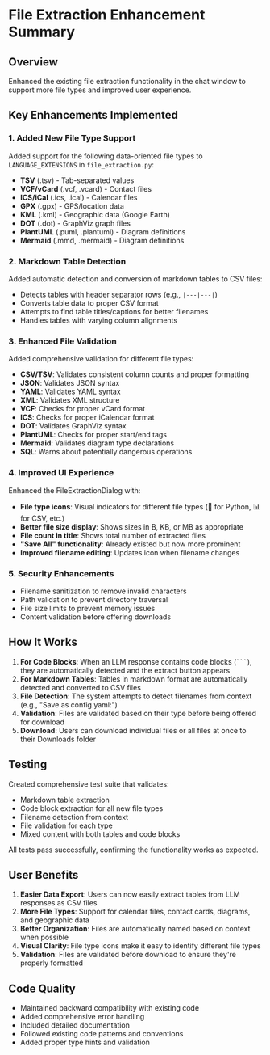# File Extraction Enhancement Summary

## Overview
Enhanced the existing file extraction functionality in the chat window to support more file types and improved user experience.

## Key Enhancements Implemented

### 1. Added New File Type Support
Added support for the following data-oriented file types to `LANGUAGE_EXTENSIONS` in `file_extraction.py`:

- **TSV** (.tsv) - Tab-separated values
- **VCF/vCard** (.vcf, .vcard) - Contact files
- **ICS/iCal** (.ics, .ical) - Calendar files
- **GPX** (.gpx) - GPS/location data
- **KML** (.kml) - Geographic data (Google Earth)
- **DOT** (.dot) - GraphViz graph files
- **PlantUML** (.puml, .plantuml) - Diagram definitions
- **Mermaid** (.mmd, .mermaid) - Diagram definitions

### 2. Markdown Table Detection
Added automatic detection and conversion of markdown tables to CSV files:
- Detects tables with header separator rows (e.g., `|---|---|`)
- Converts table data to proper CSV format
- Attempts to find table titles/captions for better filenames
- Handles tables with varying column alignments

### 3. Enhanced File Validation
Added comprehensive validation for different file types:
- **CSV/TSV**: Validates consistent column counts and proper formatting
- **JSON**: Validates JSON syntax
- **YAML**: Validates YAML syntax
- **XML**: Validates XML structure
- **VCF**: Checks for proper vCard format
- **ICS**: Checks for proper iCalendar format
- **DOT**: Validates GraphViz syntax
- **PlantUML**: Checks for proper start/end tags
- **Mermaid**: Validates diagram type declarations
- **SQL**: Warns about potentially dangerous operations

### 4. Improved UI Experience
Enhanced the FileExtractionDialog with:
- **File type icons**: Visual indicators for different file types (🐍 for Python, 📊 for CSV, etc.)
- **Better file size display**: Shows sizes in B, KB, or MB as appropriate
- **File count in title**: Shows total number of extracted files
- **"Save All" functionality**: Already existed but now more prominent
- **Improved filename editing**: Updates icon when filename changes

### 5. Security Enhancements
- Filename sanitization to remove invalid characters
- Path validation to prevent directory traversal
- File size limits to prevent memory issues
- Content validation before offering downloads

## How It Works

1. **For Code Blocks**: When an LLM response contains code blocks (` ``` `), they are automatically detected and the extract button appears
2. **For Markdown Tables**: Tables in markdown format are automatically detected and converted to CSV files
3. **File Detection**: The system attempts to detect filenames from context (e.g., "Save as config.yaml:")
4. **Validation**: Files are validated based on their type before being offered for download
5. **Download**: Users can download individual files or all files at once to their Downloads folder

## Testing
Created comprehensive test suite that validates:
- Markdown table extraction
- Code block extraction for all new file types
- Filename detection from context
- File validation for each type
- Mixed content with both tables and code blocks

All tests pass successfully, confirming the functionality works as expected.

## User Benefits
1. **Easier Data Export**: Users can now easily extract tables from LLM responses as CSV files
2. **More File Types**: Support for calendar files, contact cards, diagrams, and geographic data
3. **Better Organization**: Files are automatically named based on context when possible
4. **Visual Clarity**: File type icons make it easy to identify different file types
5. **Validation**: Files are validated before download to ensure they're properly formatted

## Code Quality
- Maintained backward compatibility with existing code
- Added comprehensive error handling
- Included detailed documentation
- Followed existing code patterns and conventions
- Added proper type hints and validation